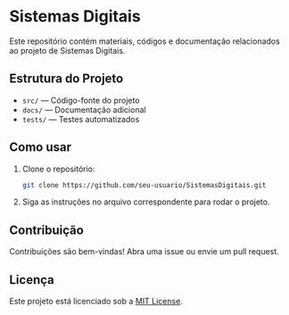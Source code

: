 # Sistemas Digitais

Este repositório contém materiais, códigos e documentação relacionados ao projeto de Sistemas Digitais.

## Estrutura do Projeto

- `src/` — Código-fonte do projeto
- `docs/` — Documentação adicional
- `tests/` — Testes automatizados

## Como usar

1. Clone o repositório:
    ```bash
    git clone https://github.com/seu-usuario/SistemasDigitais.git
    ```
2. Siga as instruções no arquivo correspondente para rodar o projeto.

## Contribuição

Contribuições são bem-vindas! Abra uma issue ou envie um pull request.

## Licença

Este projeto está licenciado sob a [MIT License](LICENSE).

